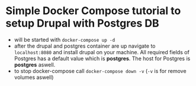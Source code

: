 # Simple Docker Compose tutorial to setup Drupal with Postgres DB

* will be started with `docker-compose up -d`
* after the drupal and postgres container are up navigate to `localhost:8080` and install drupal on your machine. All required fields of Postgres has a default value which is **postgres**. The host for Postgres is **postgres** aswell. 
* to stop docker-compose call `docker-compose down -v` (`-v` is for remove volumes aswell)